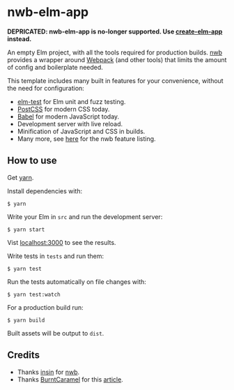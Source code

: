 # nwb-elm-app

**DEPRICATED: nwb-elm-app is no-longer supported. Use [create-elm-app](https://github.com/halfzebra/create-elm-app) instead.**

An empty Elm project, with all the tools required for production builds. [nwb](https://github.com/insin/nwb) provides a wrapper around [Webpack](https://webpack.js.org/) (and other tools) that limits the amount of config and boilerplate needed.

This template includes many built in features for your convenience, without the need for configuration:
  * [elm-test](https://github.com/elm-community/elm-test) for Elm unit and fuzz testing.
  * [PostCSS](http://postcss.org/) for modern CSS today.
  * [Babel](https://babeljs.io/) for modern JavaScript today.
  * Development server with live reload.
  * Minification of JavaScript and CSS in builds.
  * Many more, see [here](https://github.com/insin/nwb/blob/master/docs/Features.md) for the nwb feature listing.

## How to use

Get [yarn](https://yarnpkg.com/en/docs/install).

Install dependencies with:
```
$ yarn
```

Write your Elm in `src` and run the development server:
```
$ yarn start
```
Vist [localhost:3000](http://localhost:3000/) to see the results.

Write tests in `tests` and run them:
```
$ yarn test
```

Run the tests automatically on file changes with:
```
$ yarn test:watch
```

For a production build run:
```
$ yarn build
```
Built assets will be output to `dist`.

## Credits
* Thanks [insin](https://github.com/insin) for [nwb](https://github.com/insin/nwb).
* Thanks [BurntCaramel](https://github.com/BurntCaramel) for this [article](https://medium.com/the-tech-bench/easy-elm-webpack-2-with-nwb-3ef5c5fde435).
